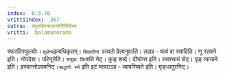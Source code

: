 ```yaml
---
index:  8.3.76
vrittiindex:  367
sutra:  स्फुरतिस्फलत्योर्निर्निविभ्यः
vritti:  balamanorama 
---
```


स्फरतिस्फुल्योः। `मूर्धन्य`इत्यधिकृतम्। `सिवादीनां वे`त्यतो वेत्यनुवर्तते। तदाह - षत्वं वा स्यादिति। णू स्तवने इति। णोपदेशः। परिणूतेति। `श्रयुकः किती`ति नेट्। कुङ् शब्दे। दीर्घान्त इति। ततश्चायं सेट्। पृङ् व्यायामे इति। ह्रस्वान्तोऽयमनिट्।`ऋद्धनोः स्ये` इति इटं मत्वाऽऽह - व्यापरिष्यते इति। मृङ्धातुरनिट्।

